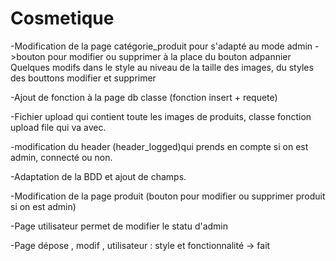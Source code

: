 # Cosmetique

-Modification de la page catégorie_produit pour s'adapté au mode admin ->bouton pour modifier ou supprimer à la place du bouton adpannier
   Quelques modifs dans le style au niveau de la taille des images, du styles des bouttons modifier et supprimer

-Ajout de fonction à la page db classe (fonction insert + requete)

-Fichier upload qui contient toute les images de produits, classe fonction upload file qui va avec.

-modification du header  (header_logged)qui prends en compte si on est admin, connecté ou non.

-Adaptation de la BDD et ajout de champs.

-Modification de la page produit (bouton pour modifier ou supprimer produit si on est admin)

-Page utilisateur permet de modifier le statu d'admin 

-Page dépose , modif , utilisateur :  style et fonctionnalité -> fait
